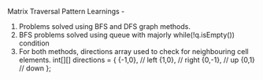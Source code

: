 Matrix Traversal Pattern Learnings -

1) Problems solved using BFS and DFS graph methods.
2) BFS problems solved using queue with majorly while(!q.isEmpty()) condition
3) For both methods, directions array used to check for neighbouring cell elements.
   int[][] directions = {
     {-1,0}, // left
     {1,0}, // right
     {0,-1}, // up
     {0,1} // down
   };
